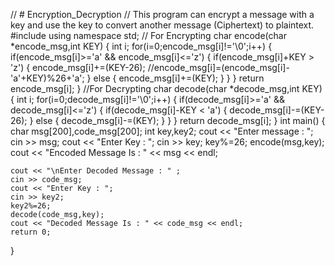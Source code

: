 // # Encryption_Decryption
// This program can encrypt a message with a key and use the key to convert another message (Ciphertext) to plaintext.
#include<iostream>
using namespace std;
// For Encrypting
char encode(char *encode_msg,int KEY)
{
    int i;
    for(i=0;encode_msg[i]!='\0';i++)
    {
        if(encode_msg[i]>='a' && encode_msg[i]<='z')
        {
            if(encode_msg[i]+KEY > 'z')
            {
                encode_msg[i]+=(KEY-26);
                //encode_msg[i]=(encode_msg[i]-'a'+KEY)%26+'a';
            }
            else
            {
                encode_msg[i]+=(KEY);
            }
        }
    }
    return encode_msg[i];
}
//For Decrypting
char decode(char *decode_msg,int KEY)
{
    int i;
    for(i=0;decode_msg[i]!='\0';i++)
    {
        if(decode_msg[i]>='a' && decode_msg[i]<='z')
        {
            if(decode_msg[i]-KEY < 'a')
            {
                decode_msg[i]-=(KEY-26);
            }
            else
            {
                decode_msg[i]-=(KEY);
            }
        }
    }
    return decode_msg[i];
}
int main()
{
    char msg[200],code_msg[200];
    int key,key2;
    cout << "Enter message : ";
    cin >> msg;
    cout << "Enter Key : ";
    cin >> key;
    key%=26;
    encode(msg,key);
    cout << "Encoded Message Is : " << msg << endl;

    cout << "\nEnter Decoded Message : " ;
    cin >> code_msg;
    cout << "Enter Key : ";
    cin >> key2;
    key2%=26;
    decode(code_msg,key);
    cout << "Decoded Message Is : " << code_msg << endl;
    return 0;
}
